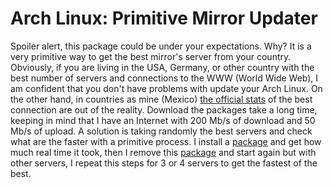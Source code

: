 # Arch Linux: Primitive Mirror Updater

Spoiler alert, this package could be under your expectations. Why? It is a very primitive way to get the best mirror's server from your country. Obviously, if you are living in the USA, Germany, or other country with the best number of servers and connections to the WWW (World Wide Web), I am confident that you don't have problems with update your Arch Linux. On the other hand, in countries as mine (Mexico) [the official stats][Arch Linux mirrors status] of the best connection are out of the reality. Download the packages take a long time, keeping in mind that I have an Internet with 200 Mb/s of download and 50 Mb/s of upload. A solution is taking randomly the best servers and check what are the faster with a primitive process. I install a [package][0ad-data] and get how much real time it took, then I remove this [package][0ad-data] and start again but with other servers, I repeat this steps for 3 or 4 servers to get the fastest of the best.

[Arch Linux mirrors status]:https://archlinux.org/mirrors/status/
[0ad-data]:https://archlinux.org/packages/community/any/0ad-data/
